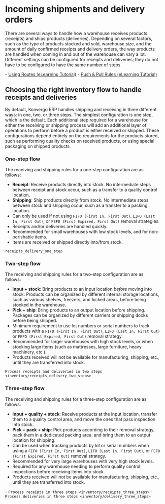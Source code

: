 # Incoming shipments and delivery orders

There are several ways to handle how a warehouse receives products
(receipts) and ships products (deliveries). Depending on several
factors, such as the type of products stocked and sold, warehouse size,
and the amount of daily confirmed receipts and delivery orders, the way
products are handled when coming in and out of the warehouse can vary a
lot. Different settings can be configured for receipts and deliveries;
they do not have to be configured to have the same number of steps.

<div class="seealso">

\- [Using Routes (eLearning
Tutorial)](https://www.odoo.com/slides/slide/using-routes-1018) - [Push
& Pull Rules (eLearning
Tutorial)](https://www.odoo.com/slides/slide/push-pull-rules-1024)

</div>

## Choosing the right inventory flow to handle receipts and deliveries

By default, Konvergo ERP handles shipping and receiving in three different ways:
in one, two, or three steps. The simplest configuration is one step,
which is the default. Each additional step required for a warehouse for
either the receiving or shipping process will add an additional layer of
operations to perform before a product is either received or shipped.
These configurations depend entirely on the requirements for the
products stored, such as performing quality checks on received products,
or using special packaging on shipped products.

### One-step flow

The receiving and shipping rules for a one-step configuration are as
follows:

- **Receipt**: Receive products directly into stock. No intermediate
  steps between receipt and stock occur, such as a transfer to a quality
  control location.
- **Shipping**: Ship products directly from stock. No intermediate steps
  between stock and shipping occur, such as a transfer to a packing
  location.
- Can only be used if not using `FIFO (First In, First Out)`,
  `LIFO (Last In, First
  Out)`, or `FEFO (First Expired, First Out)` removal strategies.
- Receipts and/or deliveries are handled quickly.
- Recommended for small warehouses with low stock levels, and for
  non-perishable items.
- Items are received or shipped directly into/from stock.

<div class="seealso">

`receipts_delivery_one_step`

</div>

### Two-step flow

The receiving and shipping rules for a two-step configuration are as
follows:

- **Input + stock**: Bring products to an input location *before* moving
  into stock. Products can be organized by different internal storage
  locations, such as various shelves, freezers, and locked areas, before
  being stocked in the warehouse.
- **Pick + ship**: Bring products to an output location before shipping.
  Packages can be organized by different carriers or shipping docks
  before being shipped.
- Minimum requirement to use lot numbers or serial numbers to track
  products with a `FIFO (First In, First Out)`,
  `LIFO (Last In, First Out)` or `FEFO (First Expired, First Out)`
  removal strategy.
- Recommended for larger warehouses with high stock levels, or when
  stocking large items (such as mattresses, large furniture, heavy
  machinery, etc.).
- Products received will not be available for manufacturing, shipping,
  etc., until they are transferred into stock.

<div class="seealso">

`Process receipts and deliveries in two steps <inventory/receipts_delivery_two_steps>`

</div>

### Three-step flow

The receiving and shipping rules for a three-step configuration are as
follows:

- **Input + quality + stock**: Receive products at the input location,
  transfer them to a quality control area, and move the ones that pass
  inspection into stock.
- **Pick + pack + ship**: Pick products according to their removal
  strategy, pack them in a dedicated packing area, and bring them to an
  output location for shipping.
- Can be used when tracking products by lot or serial numbers when using
  a `FIFO (First In,
  First Out)`, `LIFO (Last In, First Out)`, or
  `FEFO (First Expired, First Out)` removal strategy.
- Recommended for very large warehouses with very high stock levels.
- Required for any warehouse needing to perform quality control
  inspections before receiving items into stock.
- Products received will not be available for manufacturing, shipping,
  etc., until they are transferred into stock.

<div class="seealso">

\- `Process receipts in three steps <inventory/receipts_three_steps>` -
`Process deliveries in three steps <inventory/delivery_three_steps>`

</div>
